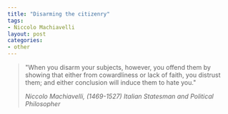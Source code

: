 ```yaml
---
title: "Disarming the citizenry"
tags:
- Niccolo Machiavelli
layout: post
categories:
- other
---
```


> "When you disarm your subjects, however, you offend them by showing that either from cowardliness or lack of faith, you distrust them; and either conclusion will induce them to hate you."
>
> <cite>Niccolo Machiavelli, (1469-1527) Italian Statesman and Political Philosopher</cite>
